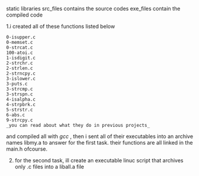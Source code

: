 static libraries
	src_files contains the source codes
	exe_files contain the compiled code

1.i created all of these functions listed below

	0-isupper.c
	0-memset.c
	0-strcat.c
	100-atoi.c
	1-isdigit.c
	2-strchr.c
	2-strlen.c
	2-strncpy.c
	3-islower.c
	3-puts.c
	3-strcmp.c
	3-strspn.c
	4-isalpha.c
	4-strpbrk.c
	5-strstr.c
	6-abs.c
	9-strcpy.c
	_you can read about what they do in previous projects_

and compiled all with *gcc* , then i sent all of their executables into an archive names libmy.a to answer for the first task. their functions are all linked in the main.h ofcourse.

2. for the second task, ill create an executable linuc script that archives only .c files into a liball.a file

